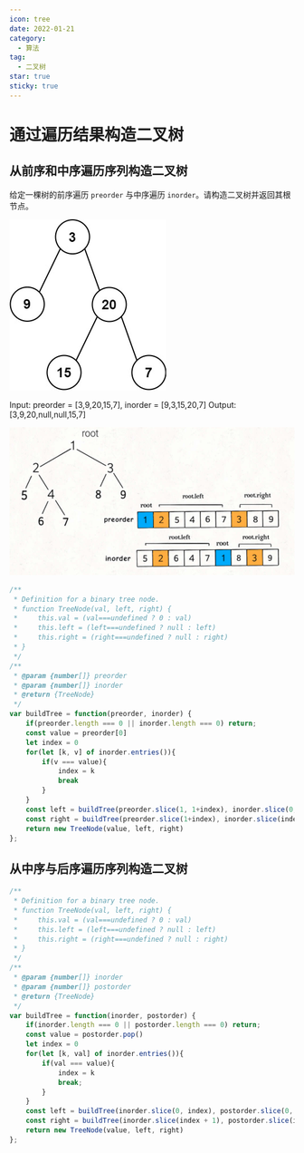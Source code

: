 ```yaml
---
icon: tree
date: 2022-01-21
category:
  - 算法
tag:
  - 二叉树
star: true
sticky: true
---
```

# 通过遍历结果构造二叉树

## 从前序和中序遍历序列构造二叉树 

给定一棵树的前序遍历 `preorder` 与中序遍历 `inorder`。请构造二叉树并返回其根节点。

![Untitled](../images/buildTree1.png)

Input: preorder = [3,9,20,15,7], inorder = [9,3,15,20,7]
Output: [3,9,20,null,null,15,7]

![Untitled](../images/buildTree2.png)

```jsx
/**
 * Definition for a binary tree node.
 * function TreeNode(val, left, right) {
 *     this.val = (val===undefined ? 0 : val)
 *     this.left = (left===undefined ? null : left)
 *     this.right = (right===undefined ? null : right)
 * }
 */
/**
 * @param {number[]} preorder
 * @param {number[]} inorder
 * @return {TreeNode}
 */
var buildTree = function(preorder, inorder) {
    if(preorder.length === 0 || inorder.length === 0) return;
    const value = preorder[0]
    let index = 0
    for(let [k, v] of inorder.entries()){
        if(v === value){
            index = k
            break
        }
    }
    const left = buildTree(preorder.slice(1, 1+index), inorder.slice(0, index))
    const right = buildTree(preorder.slice(1+index), inorder.slice(index + 1))
    return new TreeNode(value, left, right)
};
```

## 从中序与后序遍历序列构造二叉树

```jsx
/**
 * Definition for a binary tree node.
 * function TreeNode(val, left, right) {
 *     this.val = (val===undefined ? 0 : val)
 *     this.left = (left===undefined ? null : left)
 *     this.right = (right===undefined ? null : right)
 * }
 */
/**
 * @param {number[]} inorder
 * @param {number[]} postorder
 * @return {TreeNode}
 */
var buildTree = function(inorder, postorder) {
    if(inorder.length === 0 || postorder.length === 0) return;
    const value = postorder.pop()
    let index = 0
    for(let [k, val] of inorder.entries()){
        if(val === value){
            index = k
            break;
        }
    }
    const left = buildTree(inorder.slice(0, index), postorder.slice(0, index))
    const right = buildTree(inorder.slice(index + 1), postorder.slice(index))
    return new TreeNode(value, left, right)
};
```